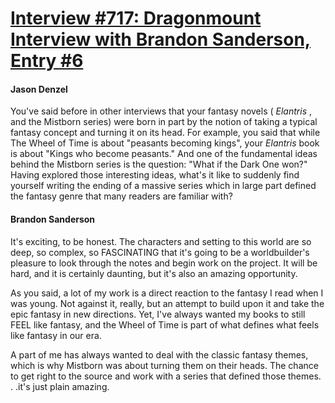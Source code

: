 # [Interview #717: Dragonmount Interview with Brandon Sanderson, Entry #6](https://www.theoryland.com/intvmain.php?i=717#6)

#### Jason Denzel

You've said before in other interviews that your fantasy novels (
*Elantris*
, and the Mistborn series) were born in part by the notion of taking a typical fantasy concept and turning it on its head. For example, you said that while The Wheel of Time is about "peasants becoming kings", your
*Elantris*
book is about "Kings who become peasants." And one of the fundamental ideas behind the Mistborn series is the question: "What if the Dark One won?" Having explored those interesting ideas, what's it like to suddenly find yourself writing the ending of a massive series which in large part defined the fantasy genre that many readers are familiar with?

#### Brandon Sanderson

It's exciting, to be honest. The characters and setting to this world are so deep, so complex, so FASCINATING that it's going to be a worldbuilder's pleasure to look through the notes and begin work on the project. It will be hard, and it is certainly daunting, but it's also an amazing opportunity.

As you said, a lot of my work is a direct reaction to the fantasy I read when I was young. Not against it, really, but an attempt to build upon it and take the epic fantasy in new directions. Yet, I've always wanted my books to still FEEL like fantasy, and the Wheel of Time is part of what defines what feels like fantasy in our era.

A part of me has always wanted to deal with the classic fantasy themes, which is why Mistborn was about turning them on their heads. The chance to get right to the source and work with a series that defined those themes. . .it's just plain amazing.

